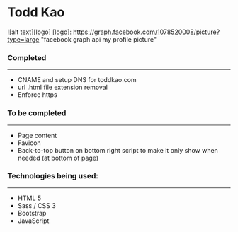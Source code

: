 # Todd Kao
![alt text][logo]
[logo]: https://graph.facebook.com/1078520008/picture?type=large "facebook graph api my profile picture"

### Completed
-------
* CNAME and setup DNS for toddkao.com 
* url .html file extension removal 
* Enforce https

### To be completed
-------
* Page content
* Favicon
* Back-to-top button on bottom right script to make it only show when needed (at bottom of page)

### Technologies being used:
-------
* HTML 5
* Sass / CSS 3 
* Bootstrap 
* JavaScript 
